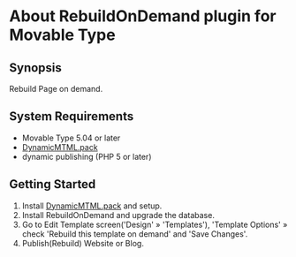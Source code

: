 # About RebuildOnDemand plugin for Movable Type

## Synopsis

Rebuild Page on demand.

## System Requirements

+ Movable Type 5.04 or later
+ [DynamicMTML.pack](https://github.com/alfasado/DynamicMTML)
+ dynamic publishing (PHP 5 or later)

## Getting Started

1. Install [DynamicMTML.pack](https://github.com/alfasado/DynamicMTML) and setup.
2. Install RebuildOnDemand and upgrade the database.
3. Go to Edit Template screen('Design' &raquo; 'Templates'), 'Template Options' &raquo; check 'Rebuild this template on demand' and 'Save Changes'.
4. Publish(Rebuild) Website or Blog.
